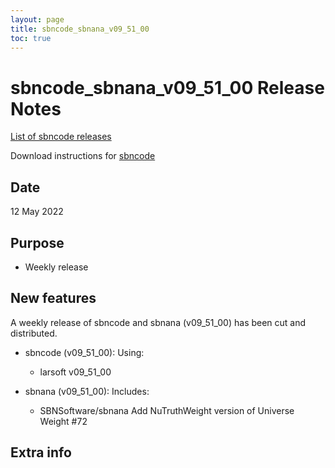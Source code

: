 ```yaml
---
layout: page
title: sbncode_sbnana_v09_51_00
toc: true
---
```


sbncode_sbnana_v09_51_00 Release Notes
=======================================================================================

[List of sbncode releases](https://sbnsoftware.github.io/AnalysisInfrastructure/ReleaseManagement/Releases/List_of_SBN_code_releases)

Download instructions for [sbncode]()

Date
---------------------------------------------------
12 May 2022

Purpose
---------------------------------------------------
* Weekly release

New features
---------------------------------------------------
A weekly release of sbncode and sbnana (v09_51_00)  has been cut and distributed.

* sbncode (v09_51_00):
  Using:
  * larsoft             v09_51_00

* sbnana (v09_51_00):
  Includes:
  * SBNSoftware/sbnana Add NuTruthWeight version of Universe Weight #72



Extra info
---------------------------------------------------
